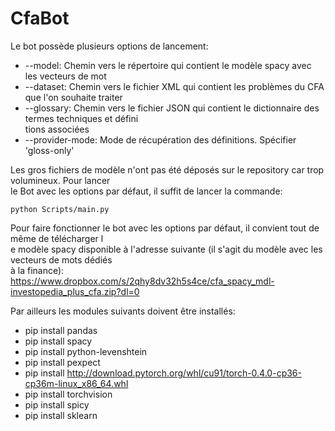 
# CfaBot

Le bot possède plusieurs options de lancement:

- --model: Chemin vers le répertoire qui contient le modèle spacy avec les vecteurs de mot
- --dataset: Chemin vers le fichier XML qui contient les problèmes du CFA que l'on souhaite traiter
- --glossary: Chemin vers le fichier JSON qui contient le dictionnaire des termes techniques et défini\
tions associées
- --provider-mode: Mode de récupération des définitions. Spécifier 'gloss-only'

Les gros fichiers de modèle n'ont pas été déposés sur le repository car trop volumineux. Pour lancer\
 le Bot avec les options par défaut, il suffit de lancer la commande:
```
python Scripts/main.py
```
Pour faire fonctionner le bot avec les options par défaut, il convient tout de même de télécharger l\
e modèle spacy disponible à l'adresse suivante (il s'agit du modèle avec les vecteurs de mots dédiés\
 à la finance):
https://www.dropbox.com/s/2qhy8dv32h5s4ce/cfa_spacy_mdl-investopedia_plus_cfa.zip?dl=0


Par ailleurs les modules suivants doivent être installés:
- pip install pandas
- pip install spacy
- pip install python-levenshtein
- pip install pexpect
- pip install http://download.pytorch.org/whl/cu91/torch-0.4.0-cp36-cp36m-linux_x86_64.whl
- pip install torchvision
- pip install spicy
- pip install sklearn
